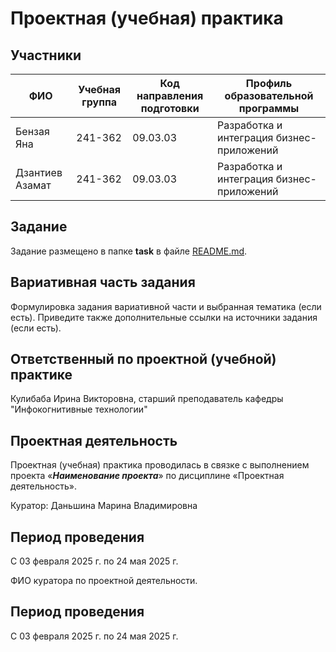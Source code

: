 # Проектная (учебная) практика

## Участники

| ФИО | Учебная группа | Код направления подготовки | Профиль образовательной программы |
|-|-|-|-|
| Бензая Яна | 241-362 | 09.03.03 | Разработка и интеграция бизнес-приложений|
| Дзантиев Азамат | 241-362 | 09.03.03 | Разработка и интеграция бизнес-приложений|

## Задание

Задание размещено в папке **task** в файле [README.md](task/README.md).

## Вариативная часть задания

Формулировка задания вариативной части и выбранная тематика (если есть). Приведите также дополнительные ссылки на источники задания (если есть).

## Ответственный по проектной (учебной) практике

Кулибаба Ирина Викторовна, старший преподаватель кафедры "Инфокогнитивные технологии"

## Проектная деятельность

Проектная (учебная) практика проводилась в связке с выполнением проекта «***Наименование проекта***» по дисциплине «Проектная деятельность».

Куратор: Даньшина Марина Владимировна

## Период проведения

С 03 февраля 2025 г. по 24 мая 2025 г.

ФИО куратора по проектной деятельности.

## Период проведения

С 03 февраля 2025 г. по 24 мая 2025 г.
